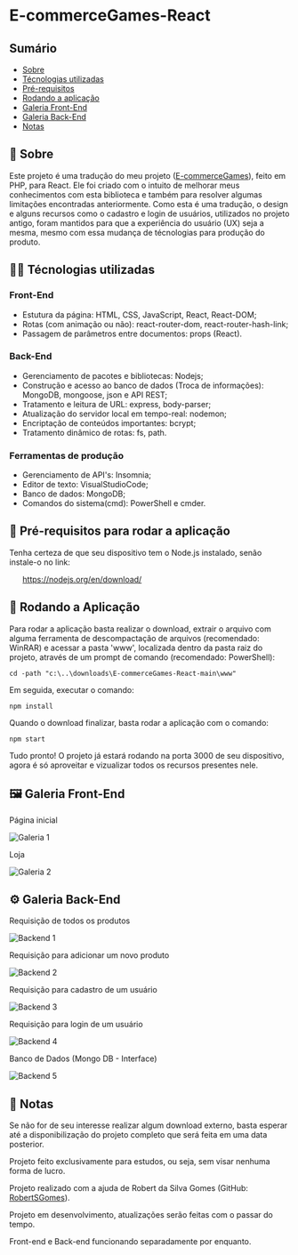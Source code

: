 <h1>E-commerceGames-React</h1>
  <h2>Sumário</h2>
    <ul>
      <li><a href="#sobre">Sobre</a></li>
      <li><a href="#tecnologias">Técnologias utilizadas</a></li>
      <li><a href="#requisitos">Pré-requisitos</a></li>
      <li><a href="#instalacao">Rodando a aplicação</a></li>
      <li><a href="#galeria">Galeria Front-End</a></li>
      <li><a href="#galeria2">Galeria Back-End</a></li>
      <li><a href="#nota">Notas</a></li>
    </ul>    
  <h2 id='sobre'>💬 Sobre</h2>
  Este projeto é uma tradução do meu projeto (<a href="https://github.com/RogerSGomes/E-commerceGames">E-commerceGames</a>), feito em PHP, para React. Ele foi criado com o intuito de melhorar meus conhecimentos com esta biblioteca e também para resolver algumas limitações encontradas anteriormente. Como esta é uma tradução, o design e alguns recursos como o cadastro e login de usuários, utilizados no projeto antigo, foram mantidos para que a experiência do usuário (UX) seja a mesma, mesmo com essa mudança de técnologias para produção do produto.
  
  <h2 id='tecnologias'>👨‍💻 Técnologias utilizadas</h2>
  <h3> Front-End </h3>
  <ul>
    <li>Estutura da página: HTML, CSS, JavaScript, React, React-DOM;</li>
    <li>Rotas (com animação ou não): react-router-dom, react-router-hash-link;</li>
    <li>Passagem de parâmetros entre documentos: props (React).</li>
  </ul>
  
  <h3> Back-End </h3>
  
  <ul>
    <li>Gerenciamento de pacotes e bibliotecas: Nodejs;</li>
    <li>Construção e acesso ao banco de dados (Troca de informações): MongoDB, mongoose, json e API REST;</li>
    <li>Tratamento e leitura de URL: express, body-parser;</li>
    <li>Atualização do servidor local em tempo-real: nodemon;</li>
    <li>Encriptação de conteúdos importantes: bcrypt;</li>
    <li>Tratamento dinâmico de rotas: fs, path.</li>
  </ul>
  
  <h3> Ferramentas de produção </h3>
  <ul>
    <li>Gerenciamento de API's: Insomnia;</li>
    <li>Editor de texto: VisualStudioCode;</li>
    <li>Banco de dados: MongoDB;</li>
    <li>Comandos do sistema(cmd): PowerShell e cmder.</li>
  </ul>
  
  <h2 id='requisitos'>🧩 Pré-requisitos para rodar a aplicação</h2>
  <p>Tenha certeza de que seu dispositivo tem o Node.js instalado, senão instale-o no link: 
  <ul>
    <a href="https://nodejs.org/en/download/">https://nodejs.org/en/download/</a>
  </ul>
  
  <h2 id='instalacao'>🚀 Rodando a Aplicação</h2>  
  <p>Para rodar a aplicação basta realizar o download, extrair o arquivo com alguma ferramenta de descompactação de arquivos (recomendado: WinRAR) e acessar a pasta 'www', localizada dentro da pasta raiz do projeto, através de um prompt de comando (recomendado: PowerShell):</p>

    cd -path "c:\..\downloads\E-commerceGames-React-main\www"
  
  <p>Em seguida, executar o comando:</p>
  
    npm install
  
  <p>Quando o download finalizar, basta rodar a aplicação com o comando:</p>

    npm start
  
  <p>Tudo pronto! O projeto já estará rodando na porta 3000 de seu dispositivo, agora é só aproveitar e vizualizar todos os recursos presentes nele.</p>

  <h2 id='galeria'>🖼 Galeria Front-End</h2>
  <p>Página inicial</p>
  <img src="./github/Galeria1.jpg" alt="Galeria 1" />
  <p>Loja</p>
  <img src="./github/Galeria2.jpg" alt="Galeria 2" />
  
  <h2 id='galeria2'>⚙ Galeria Back-End</h2>
  <p>Requisição de todos os produtos</p>
  <img src="./github/Backend1.jpg" alt="Backend 1" />
  <p>Requisição para adicionar um novo produto</p>
  <img src="./github/Backend2.jpg" alt="Backend 2" />
  <p>Requisição para cadastro de um usuário</p>
  <img src="./github/Backend3.jpg" alt="Backend 3" />
  <p>Requisição para login de um usuário</p>
  <img src="./github/Backend4.jpg" alt="Backend 4" />
  <p>Banco de Dados (Mongo DB - Interface)</p>
  <img src="./github/Backend5.jpg" alt="Backend 5" />
  
  <h2 id='nota'>📃 Notas</h2>
  <p>Se não for de seu interesse realizar algum download externo, basta esperar até a disponibilização do projeto completo que será feita em uma data posterior.</p>
  <p>Projeto feito exclusivamente para estudos, ou seja, sem visar nenhuma forma de lucro.</p>
  <p>Projeto realizado com a ajuda de Robert da Silva Gomes (GitHub: <a href="https://github.com/RobertSGomes/">RobertSGomes</a>).</p>
  <p>Projeto em desenvolvimento, atualizações serão feitas com o passar do tempo.</p>
  <p>Front-end e Back-end funcionando separadamente por enquanto.</p>
  
